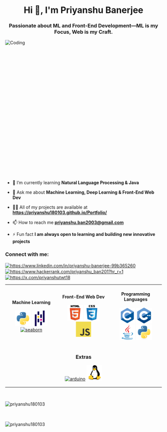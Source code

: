 <h1 align="center">Hi 👋, I'm Priyanshu Banerjee</h1>
<h3 align="center">Passionate about ML and Front-End Development—ML is my Focus, Web is my Craft.</h3>
<img align="right" alt="Coding" height="450" width="900" src="https://i.pinimg.com/originals/90/70/32/9070324cdfc07c68d60eed0c39e77573.gif">
<br>
<br>


- 🌱 I’m currently learning **Natural Language Processing & Java**

- 💬 Ask me about **Machine Learning, Deep Learning & Front-End Web Dev**

-  👨‍💻 All of my projects are available at **https://priyanshu180103.github.io/Portfolio/** 

- 📫 How to reach me **priyanshu.ban2003@gmail.com**

- ⚡ Fun fact **I am always open to learning and building new innovative projects**

<h3 align="left">Connect with me:</h3>
<p align="left">
<a href="https://www.linkedin.com/in/priyanshu-banerjee-99b365260/" target="blank"><img align="center" src="https://raw.githubusercontent.com/rahuldkjain/github-profile-readme-generator/master/src/images/icons/Social/linked-in-alt.svg" alt="https://www.linkedin.com/in/priyanshu-banerjee-99b365260" height="30" width="40" /></a>
<a href="https://www.hackerrank.com/priyanshu_ban201?hr_r=1" target="blank"><img align="center" src="https://raw.githubusercontent.com/rahuldkjain/github-profile-readme-generator/master/src/images/icons/Social/hackerrank.svg" alt="https://www.hackerrank.com/priyanshu_ban201?hr_r=1" height="30" width="40" /></a>
<a href="https://x.com/priyanshutwt18" target="blank"><img align="center" src="https://raw.githubusercontent.com/rahuldkjain/github-profile-readme-generator/master/src/images/icons/Social/twitter.svg" alt="https://x.com/priyanshutwt18" height="30" width="40" /></a>
</p>

<div align="left">
<table>
<tr>
  <td align="center" width="33%">
        <h4>Machine Learning</h4>
        <p align="center">
            <a href="https://www.python.org" target="_blank"><img src="https://raw.githubusercontent.com/devicons/devicon/master/icons/python/python-original.svg" alt="python" width="50" height="50"/></a>
            <a href="https://pandas.pydata.org/" target="_blank"><img src="https://raw.githubusercontent.com/devicons/devicon/2ae2a900d2f041da66e950e4d48052658d850630/icons/pandas/pandas-original.svg" alt="pandas" width="50" height="50"/></a>
            <a href="https://seaborn.pydata.org/" target="_blank"><img src="https://seaborn.pydata.org/_images/logo-mark-lightbg.svg" alt="seaborn" width="50" height="50"/></a>
        </p>
    </td>
    <td align="center" width="33%">
        <h4>Front-End Web Dev</h4>
        <p align="center">
            <a href="https://www.w3.org/html/" target="_blank"><img src="https://raw.githubusercontent.com/devicons/devicon/master/icons/html5/html5-original-wordmark.svg" alt="html5" width="50" height="50"/></a>
            <a href="https://www.w3schools.com/css/" target="_blank"><img src="https://raw.githubusercontent.com/devicons/devicon/master/icons/css3/css3-original-wordmark.svg" alt="css3" width="50" height="50"/></a>
            <a href="https://developer.mozilla.org/en-US/docs/Web/JavaScript" target="_blank"><img src="https://raw.githubusercontent.com/devicons/devicon/master/icons/javascript/javascript-original.svg" alt="javascript" width="50" height="50"/></a>
        </p>
    </td>
    <td align="center" width="33%">
        <h4>Programming Languages</h4>
        <p align="center">
            <a href="https://www.cprogramming.com/" target="_blank"><img src="https://raw.githubusercontent.com/devicons/devicon/master/icons/c/c-original.svg" alt="c" width="50" height="50"/></a>
            <a href="https://www.w3schools.com/cpp/" target="_blank"><img src="https://raw.githubusercontent.com/devicons/devicon/master/icons/cplusplus/cplusplus-original.svg" alt="cplusplus" width="50" height="50"/></a>
            <a href="https://www.java.com" target="_blank"><img src="https://raw.githubusercontent.com/devicons/devicon/master/icons/java/java-original.svg" alt="java" width="50" height="50"/></a>
            <a href="https://www.python.org" target="_blank"><img src="https://raw.githubusercontent.com/devicons/devicon/master/icons/python/python-original.svg" alt="python" width="50" height="50"/></a>
        </p>
    </td>
</tr>
<tr>
    <td align="center" colspan="3">
        <h3>Extras</h3>
        <p align="center">
            <a href="https://www.arduino.cc/" target="_blank"><img src="https://cdn.worldvectorlogo.com/logos/arduino-1.svg" alt="arduino" width="50" height="50"/></a>
            <a href="https://www.linux.org/" target="_blank"><img src="https://raw.githubusercontent.com/devicons/devicon/master/icons/linux/linux-original.svg" alt="linux" width="50" height="50"/></a>
        </p>
    </td>
</tr>
</table>
</div>
<br>
<p><img align="left" src="https://github-readme-stats.vercel.app/api/top-langs?username=priyanshu180103&show_icons=true&locale=en&layout=compact" alt="priyanshu180103" /></p>
<br>
<br>
<br>
<p align="left"> <img src="https://komarev.com/ghpvc/?username=priyanshu180103&label=Profile%20views&color=0e75b6&style=flat" alt="priyanshu180103" /> </p>
<br>
<br>
<br>
<br>
<br>
<br>

